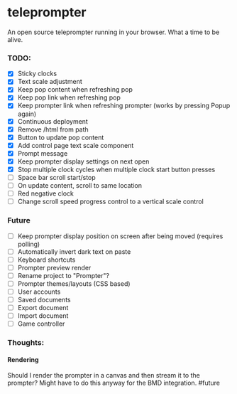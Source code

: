 # teleprompter
An open source teleprompter running in your browser. What a time to be alive.

### TODO:
- [x] Sticky clocks
- [x] Text scale adjustment
- [x] Keep pop content when refreshing pop
- [x] Keep pop link when refreshing pop
- [x] Keep prompter link when refreshing prompter (works by pressing Popup again)
- [x] Continuous deployment
- [x] Remove /html from path
- [x] Button to update pop content
- [x] Add control page text scale component
- [x] Prompt message
- [x] Keep prompter display settings on next open
- [x] Stop multiple clock cycles when multiple clock start button presses
- [ ] Space bar scroll start/stop
- [ ] On update content, scroll to same location
- [ ] Red negative clock
- [ ] Change scroll speed progress control to a vertical scale control

### Future
- [ ] Keep prompter display position on screen after being moved (requires polling)
- [ ] Automatically invert dark text on paste
- [ ] Keyboard shortcuts
- [ ] Prompter preview render
- [ ] Rename project to "Prompter"?
- [ ] Prompter themes/layouts (CSS based)
- [ ] User accounts 
- [ ] Saved documents 
- [ ] Export document 
- [ ] Import document 
- [ ] Game controller 

### Thoughts:
#### Rendering
Should I render the prompter in a canvas and then stream it to the prompter? Might have to do this anyway for the BMD integration. #future
